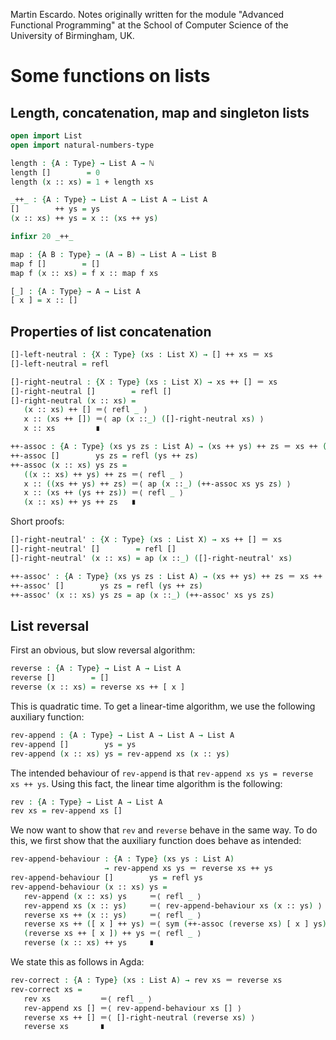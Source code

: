
Martin Escardo.
Notes originally written for the module "Advanced Functional Programming"
at the School of Computer Science of the University of Birmingham, UK.


<!--
```agda
{-# OPTIONS --without-K --safe #-}

module List-functions where

open import prelude
```
-->
# Some functions on lists

## Length, concatenation, map and singleton lists

```agda
open import List
open import natural-numbers-type

length : {A : Type} → List A → ℕ
length []        = 0
length (x :: xs) = 1 + length xs

_++_ : {A : Type} → List A → List A → List A
[]        ++ ys = ys
(x :: xs) ++ ys = x :: (xs ++ ys)

infixr 20 _++_

map : {A B : Type} → (A → B) → List A → List B
map f []        = []
map f (x :: xs) = f x :: map f xs

[_] : {A : Type} → A → List A
[ x ] = x :: []
```

## Properties of list concatenation

```agda
[]-left-neutral : {X : Type} (xs : List X) → [] ++ xs ＝ xs
[]-left-neutral = refl

[]-right-neutral : {X : Type} (xs : List X) → xs ++ [] ＝ xs
[]-right-neutral []        = refl []
[]-right-neutral (x :: xs) =
   (x :: xs) ++ [] ＝⟨ refl _ ⟩
   x :: (xs ++ []) ＝⟨ ap (x ::_) ([]-right-neutral xs) ⟩
   x :: xs         ∎

++-assoc : {A : Type} (xs ys zs : List A) → (xs ++ ys) ++ zs ＝ xs ++ (ys ++ zs)
++-assoc []        ys zs = refl (ys ++ zs)
++-assoc (x :: xs) ys zs =
   ((x :: xs) ++ ys) ++ zs ＝⟨ refl _ ⟩
   x :: ((xs ++ ys) ++ zs) ＝⟨ ap (x ::_) (++-assoc xs ys zs) ⟩
   x :: (xs ++ (ys ++ zs)) ＝⟨ refl _ ⟩
   (x :: xs) ++ ys ++ zs   ∎
```

Short proofs:
```agda
[]-right-neutral' : {X : Type} (xs : List X) → xs ++ [] ＝ xs
[]-right-neutral' []        = refl []
[]-right-neutral' (x :: xs) = ap (x ::_) ([]-right-neutral' xs)

++-assoc' : {A : Type} (xs ys zs : List A) → (xs ++ ys) ++ zs ＝ xs ++ (ys ++ zs)
++-assoc' []        ys zs = refl (ys ++ zs)
++-assoc' (x :: xs) ys zs = ap (x ::_) (++-assoc' xs ys zs)
```

## List reversal

First an obvious, but slow reversal algorithm:
```agda
reverse : {A : Type} → List A → List A
reverse []        = []
reverse (x :: xs) = reverse xs ++ [ x ]
```
This is quadratic time. To get a linear-time algorithm, we use the following auxiliary function:
```agda
rev-append : {A : Type} → List A → List A → List A
rev-append []        ys = ys
rev-append (x :: xs) ys = rev-append xs (x :: ys)
```
The intended behaviour of `rev-append` is that `rev-append xs ys = reverse xs ++ ys`.
Using this fact, the linear time algorithm is the following:
```agda
rev : {A : Type} → List A → List A
rev xs = rev-append xs []
```
We now want to show that `rev` and `reverse` behave in the same way. To do this, we first show that the auxiliary function does behave as intended:
```agda
rev-append-behaviour : {A : Type} (xs ys : List A)
                     → rev-append xs ys ＝ reverse xs ++ ys
rev-append-behaviour []        ys = refl ys
rev-append-behaviour (x :: xs) ys =
   rev-append (x :: xs) ys     ＝⟨ refl _ ⟩
   rev-append xs (x :: ys)     ＝⟨ rev-append-behaviour xs (x :: ys) ⟩
   reverse xs ++ (x :: ys)     ＝⟨ refl _ ⟩
   reverse xs ++ ([ x ] ++ ys) ＝⟨ sym (++-assoc (reverse xs) [ x ] ys) ⟩
   (reverse xs ++ [ x ]) ++ ys ＝⟨ refl _ ⟩
   reverse (x :: xs) ++ ys     ∎
```
We state this as follows in Agda:
```agda
rev-correct : {A : Type} (xs : List A) → rev xs ＝ reverse xs
rev-correct xs =
   rev xs           ＝⟨ refl _ ⟩
   rev-append xs [] ＝⟨ rev-append-behaviour xs [] ⟩
   reverse xs ++ [] ＝⟨ []-right-neutral (reverse xs) ⟩
   reverse xs       ∎
```
